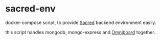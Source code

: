 # sacred-env

docker-compose script, to provide [Sacred](https://github.com/IDSIA/sacred) backend environment easily.

this script handles mongodb, mongo-express and [Omniboard](https://github.com/vivekratnavel/omniboard) together.
